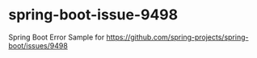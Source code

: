 # spring-boot-issue-9498
Spring Boot Error Sample for https://github.com/spring-projects/spring-boot/issues/9498
